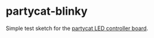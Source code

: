 # partycat-blinky
Simple test sketch for the [partycat LED controller board](https://github.com/lukecyca/partycat).
